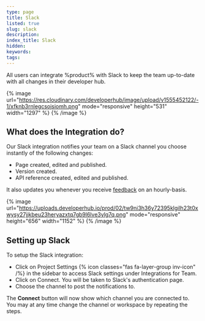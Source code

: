 ```yaml
---
type: page
title: Slack
listed: true
slug: slack
description: 
index_title: Slack
hidden: 
keywords: 
tags: 
---
```


All users can integrate %product% with Slack to keep the team up-to-date with all changes in their developer hub.

{% image url="https://res.cloudinary.com/developerhub/image/upload/v1555452122/-1/xfknb3rnlegcsojsiomh.png" mode="responsive" height="531" width="1297" %}
{% /image %}

## What does the Integration do?

Our Slack integration notifies your team on a Slack channel you choose instantly of the following changes:

- Page created, edited and published.
- Version created.
- API reference created, edited and published.

It also updates you whenever you receive [feedback](/support-center/feedback) on an hourly-basis.

{% image url="https://uploads.developerhub.io/prod/02/tw9ni3h36y72395klgilh23t0xwysy27jjkbeu23heryazxtq7gb9l6lve3ylg7q.png" mode="responsive" height="656" width="1152" %}
{% /image %}

## Setting up Slack

To setup the Slack integration:

- Click on Project Settings {% icon classes="fas fa-layer-group inv-icon" /%} in the sidebar to access Slack settings under Integrations for Team.
- Click on Connect. You will be taken to Slack's authentication page.
- Choose the channel to post the notifications to.

The **Connect** button will now show which channel you are connected to. You may at any time change the channel or workspace by repeating the steps.